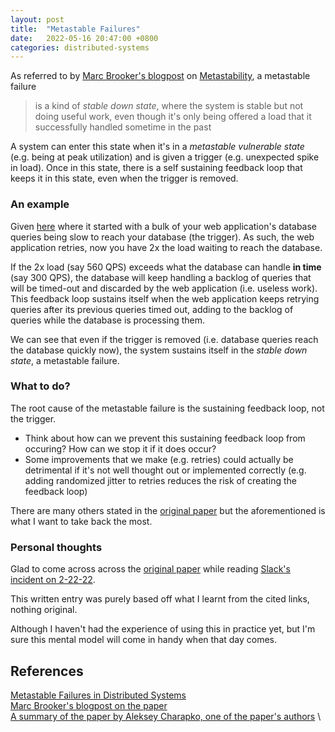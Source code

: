 ```yaml
---
layout: post
title:  "Metastable Failures"
date:   2022-05-16 20:47:00 +0800
categories: distributed-systems
---
```


As referred to by [Marc Brooker's blogpost][2] on [Metastability][1], a metastable failure

> is a kind of *stable down state*, where the system is stable but not doing useful work, even though it's only being offered a load that it successfully handled sometime in the past

A system can enter this state when it's in a *metastable vulnerable state* (e.g. being at peak utilization) and is given a trigger (e.g. unexpected spike in load). Once in this state, there is a self sustaining feedback loop that keeps it in this state, even when the trigger is removed. 

### An example
Given [here][3] where it started with a bulk of your web application's database queries being slow to reach your database (the trigger). As such, the web application retries, now you have 2x the load waiting to reach the database. 

If the 2x load (say 560 QPS) exceeds what the database can handle **in time** (say 300 QPS), the database will keep handling a backlog of queries that will be timed-out and discarded by the web application (i.e. useless work). This feedback loop sustains itself when the web application keeps retrying queries after its previous queries timed out, adding to the backlog of queries while the database is processing them.

We can see that even if the trigger is removed (i.e. database queries reach the database quickly now), the system sustains itself in the *stable down state*, a metastable failure.

### What to do?  

The root cause of the metastable failure is the sustaining feedback loop, not the trigger.
  - Think about how can we prevent this sustaining feedback loop from occuring? How can we stop it if it does occur? 
  - Some improvements that we make (e.g. retries) could actually be detrimental if it's not well thought out or implemented correctly (e.g. adding randomized jitter to retries reduces the risk of creating the feedback loop)  

There are many others stated in the [original paper][1] but the aforementioned is what I want to take back the most.

### Personal thoughts
Glad to come across across the [original paper][1] while reading [Slack's incident on 2-22-22](https://slack.engineering/slacks-incident-on-2-22-22/). 

This written entry was purely based off what I learnt from the cited links, nothing original. 

Although I haven't had the experience of using this in practice yet, but I'm sure this mental model will come in handy when that day comes. 

## References
[Metastable Failures in Distributed Systems][1] \
[Marc Brooker's blogpost on the paper][2] \
[A summary of the paper by Aleksey Charapko, one of the paper's authors][3] \

[1]: <https://sigops.org/s/conferences/hotos/2021/papers/hotos21-s11-bronson.pdf>
[2]: <https://brooker.co.za/blog/2021/05/24/metastable.html>
[3]: <http://charap.co/metastable-failures-in-distributed-systems/>